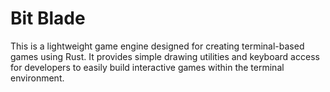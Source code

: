 # Bit Blade

This is a lightweight game engine designed for creating terminal-based games using Rust. It provides simple drawing utilities and keyboard access for developers to easily build interactive games within the terminal environment.
